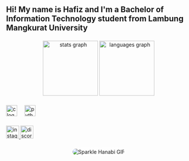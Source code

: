 <h2 align="left">Hi! My name is Hafiz and I'm a Bachelor of Information Technology student from Lambung Mangkurat University</h2>

###

<div align="center">
  <img src="https://github-readme-stats.vercel.app/api?username=Fiezz65&hide_title=false&hide_rank=false&show_icons=true&include_all_commits=true&count_private=true&disable_animations=false&theme=dracula&locale=en&hide_border=false" height="150" alt="stats graph"  />
  <img src="https://github-readme-stats.vercel.app/api/top-langs?username=Fiezz65&locale=en&hide_title=false&layout=compact&card_width=320&langs_count=5&theme=dracula&hide_border=false" height="150" alt="languages graph"  />
</div>

###


###

<div align="left">
  <img src="https://cdn.jsdelivr.net/gh/devicons/devicon/icons/c/c-original.svg" height="30" alt="c logo"  />
  <img width="12" />
  <img src="https://cdn.jsdelivr.net/gh/devicons/devicon/icons/python/python-original.svg" height="30" alt="python logo"  />
</div>

###

<div align="left">
  <a href="https://www.instagram.com/xfiezz/" target="_blank">
    <img src="https://img.shields.io/static/v1?message=Instagram&logo=instagram&label=&color=E4405F&logoColor=white&labelColor=&style=for-the-badge" height="35" alt="instagram logo"  />
  </a>
  <a href="discordapp.com/users/741254878713610240" target="_blank">
    <img src="https://img.shields.io/static/v1?message=Discord&logo=discord&label=&color=7289DA&logoColor=white&labelColor=&style=for-the-badge" height="35" alt="discord logo"&card_width=320&  />
  </a>
</div>

###

<div align="center">
    <img src="https://github.com/user-attachments/assets/99c86215-171e-4b73-bd15-213d73e80517" 
         alt="Sparkle Hanabi GIF" 
         style="border-radius: 15px; border: 2px solid white;"/>
</div>

